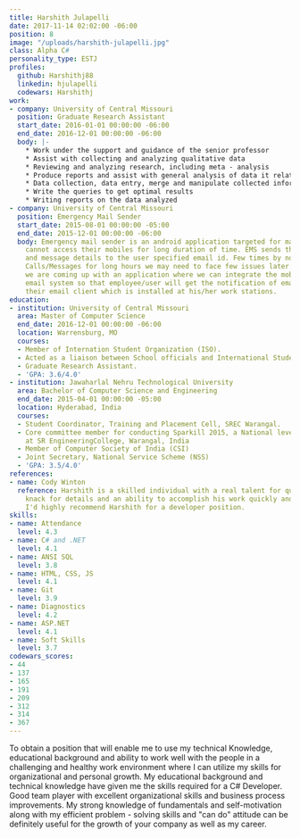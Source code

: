 ```yaml
---
title: Harshith Julapelli
date: 2017-11-14 02:02:00 -06:00
position: 8
image: "/uploads/harshith-julapelli.jpg"
class: Alpha C#
personality_type: ESTJ
profiles:
  github: Harshithj88
  linkedin: hjulapelli
  codewars: Harshithj
work:
- company: University of Central Missouri
  position: Graduate Research Assistant
  start_date: 2016-01-01 00:00:00 -06:00
  end_date: 2016-12-01 00:00:00 -06:00
  body: |-
    * Work under the support and guidance of the senior professor
    * Assist with collecting and analyzing qualitative data
    * Reviewing and analyzing research, including meta - analysis
    * Produce reports and assist with general analysis of data it relates
    * Data collection, data entry, merge and manipulate collected information, database management, create and run queries from various databases
    * Write the queries to get optimal results
    * Writing reports on the data analyzed
- company: University of Central Missouri
  position: Emergency Mail Sender
  start_date: 2015-08-01 00:00:00 -05:00
  end_date: 2015-12-01 00:00:00 -06:00
  body: Emergency mail sender is an android application targeted for many users who
    cannot access their mobiles for long duration of time. EMS sends the missed calls
    and message details to the user specified email id. Few times by not attempting
    Calls/Messages for long hours we may need to face few issues later. To avoid this,
    we are coming up with an application where we can integrate the mobile with SMTP
    email system so that employee/user will get the notification of email or SMS to
    their email client which is installed at his/her work stations.
education:
- institution: University of Central Missouri
  area: Master of Computer Science
  end_date: 2016-12-01 00:00:00 -06:00
  location: Warrensburg, MO
  courses:
  - Member of Internation Student Organization (ISO).
  - Acted as a liaison between School officials and International Students.
  - Graduate Research Assistant.
  - 'GPA: 3.6/4.0'
- institution: Jawaharlal Nehru Technological University
  area: Bachelor of Computer Science and Engineering
  end_date: 2015-04-01 00:00:00 -05:00
  location: Hyderabad, India
  courses:
  - Student Coordinator, Training and Placement Cell, SREC Warangal.
  - Core committee member for conducting Sparkill 2015, a National level Youth Festival
    at SR EngineeringCollege, Warangal, India
  - Member of Computer Society of India (CSI)
  - Joint Secretary, National Service Scheme (NSS)
  - 'GPA: 3.5/4.0'
references:
- name: Cody Winton
  reference: Harshith is a skilled individual with a real talent for quality. He has a
    knack for details and an ability to accomplish his work quickly and effectively.
    I'd highly recommend Harshith for a developer position.
skills:
- name: Attendance
  level: 4.3
- name: C# and .NET
  level: 4.1
- name: ANSI SQL
  level: 3.8
- name: HTML, CSS, JS
  level: 4.1
- name: Git
  level: 3.9
- name: Diagnostics
  level: 4.2
- name: ASP.NET
  level: 4.1
- name: Soft Skills
  level: 3.7
codewars_scores:
- 44
- 137
- 165
- 191
- 209
- 312
- 314
- 367
---
```


To obtain a position that will enable me to use my technical Knowledge, educational background and ability to work well with the people in a challenging and healthy work environment where I can utilize my skills for organizational and personal growth. My educational background and technical knowledge have given me the skills required for a C# Developer. Good team player with excellent organizational skills and business process improvements. My strong knowledge of fundamentals and self-motivation along with my efficient problem - solving skills and "can do" attitude can be definitely useful for the growth of your company as well as my career.